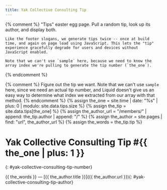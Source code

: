 ```yaml
---
title: Yak Collective Consulting Tip
---
```


{% comment %}
    "Tips" easter egg page. Pull a random tip, look up its author, and
    display both.

    Like the footer slogans, we generate tips twice -- once at build
    time, and again on page load using JavaScript. This lets the "tip"
    experience gracefully degrade for users and devices without
    JavaScript enabled.

    Note that we can't use `sample` here, because we need to know the
    array index we're pulling to generate the tip number (`the_one`).
{% endcomment %}

{% comment %}
    Figure out the tip we want. Note that we can't use `sample` here,
    since we need an actual tip number, and Liquid doesn't give us an
    easy way to determine what index we extracted from our array with
    that method.
{% endcomment %}
{% assign the_one = site.time | date: "%s" | plus: 0 | modulo: site.data.tips.size %}
{% assign the_tip = site.data.tips[the_one] %}
{% assign the_author_url = "/members/" | append: the_tip.author | append: "/" %}
{% assign the_author = site.pages | find: "url", the_author_url %}
{% assign the_words = the_tip.tip %}

# Yak Collective Consulting Tip #{{ the_one | plus: 1 }}
{: #yak-collective-consulting-tip-number}

<span id="yak-collective-consulting-tip">{{ the_words }}</span> &mdash; [{{ the_author.title }}]({{ the_author.url }}){: #yak-collective-consulting-tip-author}

<script defer src="/js/tips.js"></script>
